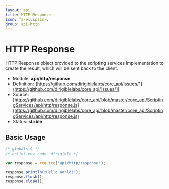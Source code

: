 ```yaml
---
layout: api
title: HTTP Response
icon: fa-ellipsis-v
group: api-http
---
```


HTTP Response
===

HTTP Response object provided to the scripting services implementation to create the result, which will be sent back to the client.

- Module: **api/http/response**
- Definition: [https://github.com/dirigiblelabs/core_api/issues/1](https://github.com/dirigiblelabs/core_api/issues/1)
- Source: [https://github.com/dirigiblelabs/core_api/blob/master/core_api/ScriptingServices/api/http/response.js](https://github.com/dirigiblelabs/core_api/blob/master/core_api/ScriptingServices/api/http/response.js)
- Status: **stable**

Basic Usage
---

```javascript
/* globals $ */
/* eslint-env node, dirigible */

var response = require('api/http/response');

response.println("Hello World!");
response.flush();
response.close();
```
